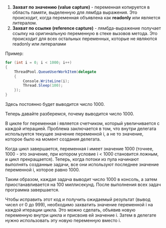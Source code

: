 1) **Захват по значению (value capture)** - переменная копируется в область памяти, выделенную для лямбда выражения. Это происходит, когда переменная объявлена как **readonly** или  является литералом.
2) **Захват по ссылке (reference capture)** - лямбда-выражение получает ссылку на оригинальную переменную в стеке вызовов метода. Это происходит для всех остальных переменных, которые не являются readonly или литералами 

Пример:
```C#
for (int i = 0; i < 1000; i++)
{
    ThreadPool.QueueUserWorkItem(delegate
    {
        Console.WriteLine(i);
        Thread.Sleep(100);
    });
}
```
Здесь постоянно будет выводится число 1000.

Теперь давайте разберемся, почему выводится число 1000.

В цикле for переменная i является счетчиком, который увеличивается с каждой итерацией. Проблема заключается в том, что внутри делегата используется текущее значение переменной i, а не то значение, которое было на момент создания делегата.

Когда цикл завершается, переменная i имеет значение 1000 (точнее, 1000 - это значение, при котором условие i < 1000 становится ложным, и цикл прекращается). Теперь, когда потоки из пула начинают выполнять созданные задачи, все они используют последнее значение переменной i, которое равно 1000.

Таким образом, каждая задача выводит число 1000 в консоль, а затем приостанавливается на 100 миллисекунд. После выполнения всех задач программа завершается.

Чтобы исправить этот код и получить ожидаемый результат (вывод чисел от 0 до 999), необходимо захватить значение переменной i на каждой итерации цикла. Это можно сделать, объявив новую переменную внутри цикла и присвоив ей значение i. Затем в делегате нужно использовать эту новую переменную вместо i.